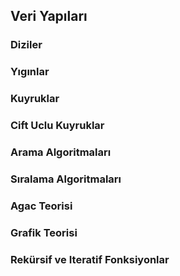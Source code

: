 ## Veri Yapıları

### Diziler
### Yıgınlar
### Kuyruklar
### Cift Uclu Kuyruklar
### Arama Algoritmaları
### Sıralama Algoritmaları
### Agac Teorisi
### Grafik Teorisi
### Rekürsif ve Iteratif Fonksiyonlar
